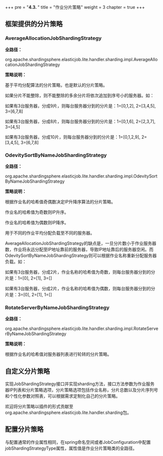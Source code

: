 +++
pre = "<b>4.3. </b>"
title = "作业分片策略"
weight = 3
chapter = true
+++

## 框架提供的分片策略

### AverageAllocationJobShardingStrategy

**全路径：**

org.apache.shardingsphere.elasticjob.lite.handler.sharding.impl.AverageAllocationJobShardingStrategy

**策略说明：**

基于平均分配算法的分片策略，也是默认的分片策略。

如果分片不能整除，则不能整除的多余分片将依次追加到序号小的服务器。如：

如果有3台服务器，分成9片，则每台服务器分到的分片是：1=[0,1,2], 2=[3,4,5], 3=[6,7,8]

如果有3台服务器，分成8片，则每台服务器分到的分片是：1=[0,1,6], 2=[2,3,7], 3=[4,5]

如果有3台服务器，分成10片，则每台服务器分到的分片是：1=[0,1,2,9], 2=[3,4,5], 3=[6,7,8]

### OdevitySortByNameJobShardingStrategy


**全路径：**

org.apache.shardingsphere.elasticjob.lite.handler.sharding.impl.OdevitySortByNameJobShardingStrategy

**策略说明：**

根据作业名的哈希值奇偶数决定IP升降序算法的分片策略。

作业名的哈希值为奇数则IP升序。

作业名的哈希值为偶数则IP降序。

用于不同的作业平均分配负载至不同的服务器。

AverageAllocationJobShardingStrategy的缺点是，一旦分片数小于作业服务器数，作业将永远分配至IP地址靠前的服务器，导致IP地址靠后的服务器空闲。而OdevitySortByNameJobShardingStrategy则可以根据作业名称重新分配服务器负载。如：

如果有3台服务器，分成2片，作业名称的哈希值为奇数，则每台服务器分到的分片是：1=[0], 2=[1], 3=[]

如果有3台服务器，分成2片，作业名称的哈希值为偶数，则每台服务器分到的分片是：3=[0], 2=[1], 1=[]

### RotateServerByNameJobShardingStrategy

**全路径：**

org.apache.shardingsphere.elasticjob.lite.handler.sharding.impl.RotateServerByNameJobShardingStrategy

**策略说明：**

根据作业名的哈希值对服务器列表进行轮转的分片策略。

## 自定义分片策略

实现JobShardingStrategy接口并实现sharding方法，接口方法参数为作业服务器IP列表和分片策略选项，分片策略选项包括作业名称，分片总数以及分片序列号和个性化参数对照表，可以根据需求定制化自己的分片策略。

欢迎将分片策略以插件的形式贡献至org.apache.shardingsphere.elasticjob.lite.handler.sharding包。

## 配置分片策略

与配置通常的作业属性相同，在spring命名空间或者JobConfiguration中配置jobShardingStrategyType属性，属性值是作业分片策略类的全路径。

